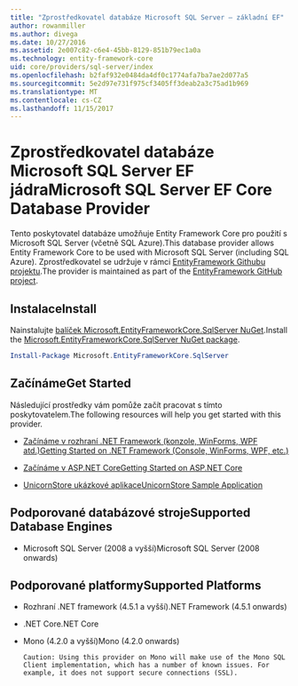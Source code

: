 ```yaml
---
title: "Zprostředkovatel databáze Microsoft SQL Server – základní EF"
author: rowanmiller
ms.author: divega
ms.date: 10/27/2016
ms.assetid: 2e007c82-c6e4-45bb-8129-851b79ec1a0a
ms.technology: entity-framework-core
uid: core/providers/sql-server/index
ms.openlocfilehash: b2faf932e0484da4df0c1774afa7ba7ae2d077a5
ms.sourcegitcommit: 5e2d97e731f975cf3405ff3deab2a3c75ad1b969
ms.translationtype: MT
ms.contentlocale: cs-CZ
ms.lasthandoff: 11/15/2017
---
```

# <a name="microsoft-sql-server-ef-core-database-provider"></a><span data-ttu-id="a0de9-102">Zprostředkovatel databáze Microsoft SQL Server EF jádra</span><span class="sxs-lookup"><span data-stu-id="a0de9-102">Microsoft SQL Server EF Core Database Provider</span></span>

<span data-ttu-id="a0de9-103">Tento poskytovatel databáze umožňuje Entity Framework Core pro použití s Microsoft SQL Server (včetně SQL Azure).</span><span class="sxs-lookup"><span data-stu-id="a0de9-103">This database provider allows Entity Framework Core to be used with Microsoft SQL Server (including SQL Azure).</span></span> <span data-ttu-id="a0de9-104">Zprostředkovatel se udržuje v rámci [EntityFramework Githubu projektu](https://github.com/aspnet/EntityFramework).</span><span class="sxs-lookup"><span data-stu-id="a0de9-104">The provider is maintained as part of the [EntityFramework GitHub project](https://github.com/aspnet/EntityFramework).</span></span>

## <a name="install"></a><span data-ttu-id="a0de9-105">Instalace</span><span class="sxs-lookup"><span data-stu-id="a0de9-105">Install</span></span>

<span data-ttu-id="a0de9-106">Nainstalujte [balíček Microsoft.EntityFrameworkCore.SqlServer NuGet](https://www.nuget.org/packages/Microsoft.EntityFrameworkCore.SqlServer/).</span><span class="sxs-lookup"><span data-stu-id="a0de9-106">Install the [Microsoft.EntityFrameworkCore.SqlServer NuGet package](https://www.nuget.org/packages/Microsoft.EntityFrameworkCore.SqlServer/).</span></span>

``` powershell
Install-Package Microsoft.EntityFrameworkCore.SqlServer
```

## <a name="get-started"></a><span data-ttu-id="a0de9-107">Začínáme</span><span class="sxs-lookup"><span data-stu-id="a0de9-107">Get Started</span></span>

<span data-ttu-id="a0de9-108">Následující prostředky vám pomůže začít pracovat s tímto poskytovatelem.</span><span class="sxs-lookup"><span data-stu-id="a0de9-108">The following resources will help you get started with this provider.</span></span>
* [<span data-ttu-id="a0de9-109">Začínáme v rozhraní .NET Framework (konzole, WinForms, WPF atd.)</span><span class="sxs-lookup"><span data-stu-id="a0de9-109">Getting Started on .NET Framework (Console, WinForms, WPF, etc.)</span></span>](../../get-started/full-dotnet/index.md)

* [<span data-ttu-id="a0de9-110">Začínáme v ASP.NET Core</span><span class="sxs-lookup"><span data-stu-id="a0de9-110">Getting Started on ASP.NET Core</span></span>](../../get-started/aspnetcore/index.md)

* [<span data-ttu-id="a0de9-111">UnicornStore ukázkové aplikace</span><span class="sxs-lookup"><span data-stu-id="a0de9-111">UnicornStore Sample Application</span></span>](https://github.com/rowanmiller/UnicornStore/tree/master/UnicornStore)

## <a name="supported-database-engines"></a><span data-ttu-id="a0de9-112">Podporované databázové stroje</span><span class="sxs-lookup"><span data-stu-id="a0de9-112">Supported Database Engines</span></span>

* <span data-ttu-id="a0de9-113">Microsoft SQL Server (2008 a vyšší)</span><span class="sxs-lookup"><span data-stu-id="a0de9-113">Microsoft SQL Server (2008 onwards)</span></span>

## <a name="supported-platforms"></a><span data-ttu-id="a0de9-114">Podporované platformy</span><span class="sxs-lookup"><span data-stu-id="a0de9-114">Supported Platforms</span></span>

* <span data-ttu-id="a0de9-115">Rozhraní .NET framework (4.5.1 a vyšší)</span><span class="sxs-lookup"><span data-stu-id="a0de9-115">.NET Framework (4.5.1 onwards)</span></span>

* <span data-ttu-id="a0de9-116">.NET Core</span><span class="sxs-lookup"><span data-stu-id="a0de9-116">.NET Core</span></span>

* <span data-ttu-id="a0de9-117">Mono (4.2.0 a vyšší)</span><span class="sxs-lookup"><span data-stu-id="a0de9-117">Mono (4.2.0 onwards)</span></span>

      Caution: Using this provider on Mono will make use of the Mono SQL Client implementation, which has a number of known issues. For example, it does not support secure connections (SSL).

